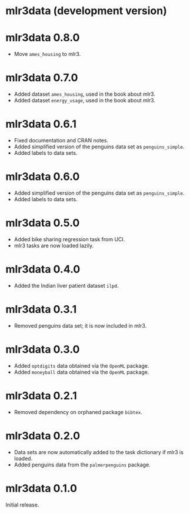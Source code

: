 # mlr3data (development version)

# mlr3data 0.8.0

* Move  `ames_housing` to mlr3.

# mlr3data 0.7.0

* Added dataset `ames_housing`, used in the book about mlr3.
* Added dataset `energy_usage`, used in the book about mlr3.

# mlr3data 0.6.1

* Fixed documentation and CRAN notes.
* Added simplified version of the penguins data set as `penguins_simple`.
* Added labels to data sets.

# mlr3data 0.6.0

* Added simplified version of the penguins data set as `penguins_simple`.
* Added labels to data sets.

# mlr3data 0.5.0

* Added bike sharing regression task from UCI.
* mlr3 tasks are now loaded lazily.

# mlr3data 0.4.0

* Added the Indian liver patient dataset `ilpd`.

# mlr3data 0.3.1

* Removed penguins data set; it is now included in mlr3.


# mlr3data 0.3.0

* Added `optdigits` data obtained via the `OpenML` package.
* Added `moneyball` data obtained via the `OpenML` package.

# mlr3data 0.2.1

* Removed dependency on orphaned package `bibtex`.

# mlr3data 0.2.0

* Data sets are now automatically added to the task dictionary if mlr3 is
  loaded.
* Added penguins data from the `palmerpenguins` package.

# mlr3data 0.1.0

Initial release.
